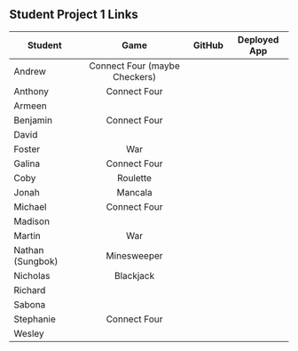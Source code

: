 ## Student Project 1 Links

| Student | Game | GitHub | Deployed App |
|---|:---:|:---:|:---:|
| Andrew | Connect Four (maybe Checkers) |  |  |
| Anthony | Connect Four |  |  |
| Armeen |  |  |  |
| Benjamin | Connect Four |  |  |
| David |  |  |  |
| Foster | War |  |  |
| Galina | Connect Four |  |  |
| Coby | Roulette |  |  |
| Jonah | Mancala |  |  |
| Michael | Connect Four |  |  |
| Madison |  |  |  |
| Martin | War |  |  |
| Nathan (Sungbok) | Minesweeper |  |  |
| Nicholas | Blackjack |  |  |
| Richard |  |  |  |
| Sabona |  |  |  |
| Stephanie | Connect Four |  |  |
| Wesley |  |  |  |